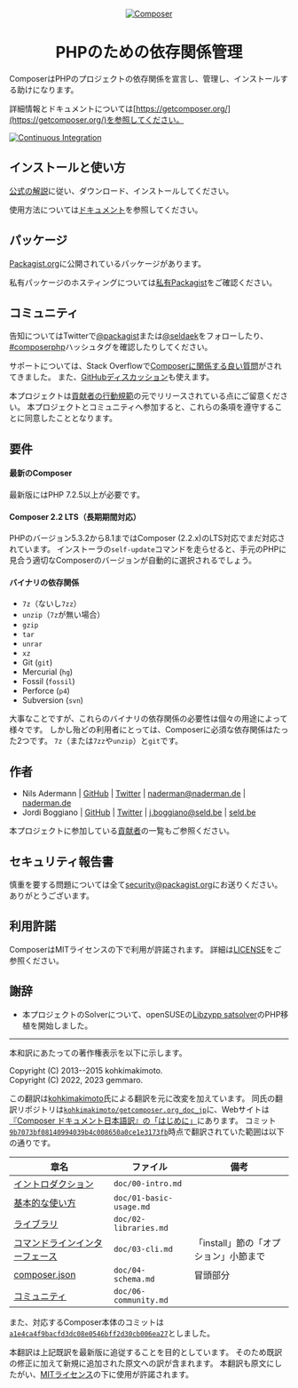 <p align="center">
    <a href="https://getcomposer.org">
        <img src="https://getcomposer.org/img/logo-composer-transparent.png" alt="Composer">
    </a>
</p>
<h1 align="center">PHPのための依存関係管理</h1>

ComposerはPHPのプロジェクトの依存関係を宣言し、管理し、インストールする助けになります。

詳細情報とドキュメントについては[https://getcomposer.org/](https://getcomposer.org/)を参照してください。

[![Continuous
Integration](https://github.com/composer/composer/workflows/Continuous%20Integration/badge.svg?branch=main)](https://github.com/composer/composer/actions)

インストールと使い方
----------

[公式の解説](https://getcomposer.org/download/)に従い、ダウンロード、インストールしてください。

使用方法については[ドキュメント](https://getcomposer.org/doc/)を参照してください。

パッケージ
-----

[Packagist.org](https://packagist.org)に公開されているパッケージがあります。

私有パッケージのホスティングについては[私有Packagist](https://packagist.com)をご確認ください。

コミュニティ
------

告知についてはTwitterで[@packagist](https://twitter.com/packagist)または[@seldaek](https://twitter.com/seldaek)をフォローしたり、[#composerphp](https://twitter.com/search?q=%23composerphp&src=typed_query&f=live)ハッシュタグを確認したりしてください。

サポートについては、Stack
Overflowで[Composerに関係する良い質問](https://stackoverflow.com/questions/tagged/composer-php)がされてきました。
また、[GitHubディスカッション](https://github.com/composer/composer/discussions)も使えます。

本プロジェクトは[貢献者の行動規範](https://www.contributor-covenant.org/version/1/4/code-of-conduct/)の元でリリースされている点にご留意ください。
本プロジェクトとコミュニティへ参加すると、これらの条項を遵守することに同意したこととなります。

要件
--

#### 最新のComposer

最新版にはPHP 7.2.5以上が必要です。

#### Composer 2.2 LTS（長期期間対応）

PHPのバージョン5.3.2から8.1まではComposer (2.2.x)のLTS対応でまだ対応されています。
インストーラの`self-update`コマンドを走らせると、手元のPHPに見合う適切なComposerのバージョンが自動的に選択されるでしょう。

#### バイナリの依存関係

- `7z`（ないし`7zz`）
- `unzip`（`7z`が無い場合）
- `gzip`
- `tar`
- `unrar`
- `xz`
- Git (`git`)
- Mercurial (`hg`)
- Fossil (`fossil`)
- Perforce (`p4`)
- Subversion (`svn`)

大事なことですが、これらのバイナリの依存関係の必要性は個々の用途によって様々です。
しかし殆どの利用者にとっては、Composerに必須な依存関係はたった2つです。
`7z`（または`7zz`や`unzip`）と`git`です。

作者
--

- Nils Adermann | [GitHub](https://github.com/naderman)  |
  [Twitter](https://twitter.com/naderman) | <naderman@naderman.de> |
  [naderman.de](https://naderman.de)
- Jordi Boggiano | [GitHub](https://github.com/Seldaek) |
  [Twitter](https://twitter.com/seldaek) | <j.boggiano@seld.be> |
  [seld.be](https://seld.be)

本プロジェクトに参加している[貢献者](https://github.com/composer/composer/contributors)の一覧もご参照ください。

セキュリティ報告書
---------

慎重を要する問題については全て[security@packagist.org](mailto:security@packagist.org)にお送りください。
ありがとうございます。

利用許諾
----

ComposerはMITライセンスの下で利用が許諾されます。
詳細は[LICENSE](LICENSE)をご参照ください。

謝辞
--

- 本プロジェクトのSolverについて、openSUSEの[Libzypp
  satsolver](https://en.opensuse.org/openSUSE:Libzypp_satsolver)のPHP移植を開始しました。

- - -

本和訳にあたっての著作権表示を以下に示します。

Copyright (C) 2013--2015 kohkimakimoto.<br>
Copyright (C) 2022, 2023 gemmaro.

この翻訳は[kohkimakimoto][]氏による翻訳を元に改変を加えています。
同氏の翻訳リポジトリは[`kohkimakimoto/getcomposer.org_doc_jp`][repo]に、Webサイトは[『Composer ドキュメント日本語訳』の「はじめに」][site]にあります。
コミット[`9b7073bf08140994039b4c008650a0ce1e3173fb`][commit]時点で翻訳されていた範囲は以下の通りです。

| 章名                                  | ファイル                | 備考                                  |
|---------------------------------------|-------------------------|---------------------------------------|
| [イントロダクション][intro]           | `doc/00-intro.md`       |                                       |
| [基本的な使い方][basic]               | `doc/01-basic-usage.md` |                                       |
| [ライブラリ][lib]                     | `doc/02-libraries.md`   |                                       |
| [コマンドラインインターフェース][cli] | `doc/03-cli.md`         | 「install」節の「オプション」小節まで |
| [composer.json][schema]               | `doc/04-schema.md`      | 冒頭部分                              |
| [コミュニティ][community]             | `doc/06-community.md`   |                                       |

また、対応するComposer本体のコミットは[`a1e4ca4f9bacfd3dc08e0546bff2d30cb006ea27`][original-commit]としました。

本翻訳は上記既訳を最新版に追従することを目的としています。
そのため既訳の修正に加えて新規に追加された原文への訳が含まれます。
本翻訳も原文にしたがい、[MITライセンス][license]の下に使用が許諾されます。

[basic]: https://kohkimakimoto.github.io/getcomposer.org_doc_jp/doc/01-basic-usage.html
[cli]: https://kohkimakimoto.github.io/getcomposer.org_doc_jp/doc/03-cli.html
[commit]: https://github.com/kohkimakimoto/getcomposer.org_doc_jp/commit/9b7073bf08140994039b4c008650a0ce1e3173fb
[community]: https://kohkimakimoto.github.io/getcomposer.org_doc_jp/doc/06-community.html
[intro]: https://kohkimakimoto.github.io/getcomposer.org_doc_jp/doc/00-intro.html
[kohkimakimoto]: https://github.com/kohkimakimoto
[lib]: https://kohkimakimoto.github.io/getcomposer.org_doc_jp/doc/02-libraries.html
[license]: https://github.com/composer/composer/blob/main/LICENSE
[original-commit]: https://github.com/composer/composer/commit/a1e4ca4f9bacfd3dc08e0546bff2d30cb006ea27
[repo]: https://github.com/kohkimakimoto/getcomposer.org_doc_jp
[schema]: https://kohkimakimoto.github.io/getcomposer.org_doc_jp/doc/04-schema.html
[site]: https://kohkimakimoto.github.io/getcomposer.org_doc_jp/doc/00-intro.html
